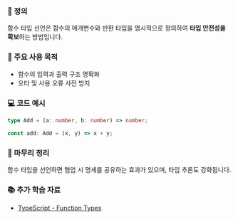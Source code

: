 ### 📘 정의

함수 타입 선언은 함수의 매개변수와 반환 타입을 명시적으로 정의하여 **타입 안전성을 확보**하는 방법입니다.

### 🎯 주요 사용 목적

- 함수의 입력과 출력 구조 명확화
- 오타 및 사용 오류 사전 방지

### 💻 코드 예시

```ts
type Add = (a: number, b: number) => number;

const add: Add = (x, y) => x + y;
```

### 🧩 마무리 정리

함수 타입을 선언하면 협업 시 명세를 공유하는 효과가 있으며, 타입 추론도 강화됩니다.

### 📚 추가 학습 자료

- [TypeScript - Function Types](https://www.typescriptlang.org/docs/handbook/2/functions.html)
